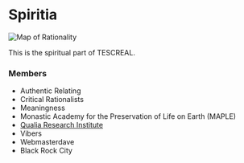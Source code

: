# Spiritia

![Map of Rationality](/images/maps/map_spiritia.png)

This is the spiritual part of TESCREAL.
### Members
- Authentic Relating
- Critical Rationalists
- Meaningness
- Monastic Academy for the Preservation of Life on Earth (MAPLE)
- [Qualia Research Institute]()
- Vibers
- Webmasterdave
- Black Rock City